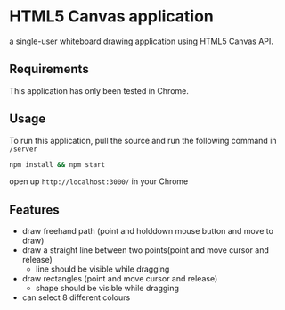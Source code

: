 # HTML5 Canvas application

a single-user whiteboard drawing application using HTML5 Canvas API.

## Requirements

This application has only been tested in Chrome.

## Usage

To run this application, pull the source and run the following command in `/server`

```bash
npm install && npm start
```

open up `http://localhost:3000/` in your Chrome

## Features

* draw freehand path (point and holddown mouse button and move to draw)
* draw a straight line between two points(point and move cursor and release)
  * line should be visible while dragging
* draw rectangles (point and move cursor and release)
  * shape should be visible while dragging
* can select 8 different colours
